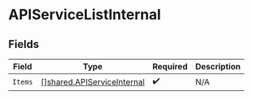 # APIServiceListInternal


## Fields

| Field                                                                           | Type                                                                            | Required                                                                        | Description                                                                     |
| ------------------------------------------------------------------------------- | ------------------------------------------------------------------------------- | ------------------------------------------------------------------------------- | ------------------------------------------------------------------------------- |
| `Items`                                                                         | [][shared.APIServiceInternal](../../../pkg/models/shared/apiserviceinternal.md) | :heavy_check_mark:                                                              | N/A                                                                             |